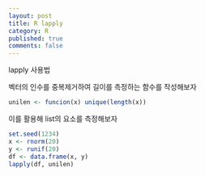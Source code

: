 ```yaml
---
layout: post
title: R lapply
category: R
published: true
comments: false
---
```

lapply 사용법

벡터의 인수를 중복제거하여 길이를 측정하는 함수를 작성해보자
```r
unilen <- funcion(x) unique(length(x))
```

이를 활용해 list의 요소를 측정해보자
```r
set.seed(1234)
x <- rnorm(20)
y <- runif(20)
df <- data.frame(x, y)
lapply(df, unilen)
```
